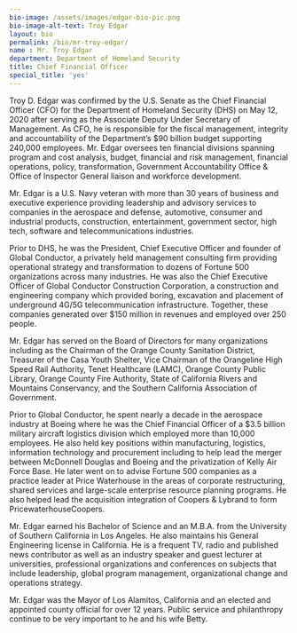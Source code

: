 ```yaml
---
bio-image: /assets/images/edgar-bio-pic.png
bio-image-alt-text: Troy Edgar
layout: bio
permalink: /bio/mr-troy-edgar/
name : Mr. Troy Edgar
department: Department of Homeland Security
title: Chief Financial Officer
special_title: 'yes'
---
```

  Troy D. Edgar was confirmed by the U.S. Senate as the Chief Financial Officer (CFO) for the Department of Homeland Security (DHS) on May 12, 2020 after serving as the Associate Deputy Under Secretary of Management. As CFO, he is responsible for the fiscal management, integrity and accountability of the Department’s $90 billion budget supporting 240,000 employees. Mr. Edgar oversees ten financial divisions spanning program and cost analysis, budget, financial and risk management, financial operations, policy, transformation, Government Accountability Office & Office of Inspector General liaison and workforce development.
   
  Mr. Edgar is a U.S. Navy veteran with more than 30 years of business and executive experience providing leadership and advisory services to companies in the aerospace and defense, automotive, consumer and industrial products, construction, entertainment, government sector, high tech, software and telecommunications industries.
   
  Prior to DHS, he was the President, Chief Executive Officer and founder of Global Conductor, a privately held management consulting firm providing operational strategy and transformation to dozens of Fortune 500 organizations across many industries. He was also the Chief Executive Officer of Global Conductor Construction Corporation, a construction and engineering company which provided boring, excavation and placement of underground 4G/5G telecommunication infrastructure. Together, these companies generated over $150 million in revenues and employed over 250 people. 
  
  Mr. Edgar has served on the Board of Directors for many organizations including as the Chairman of the Orange County Sanitation District, Treasurer of the Casa Youth Shelter, Vice Chairman of the Orangeline High Speed Rail Authority, Tenet Healthcare (LAMC), Orange County Public Library, Orange County Fire Authority, State of California Rivers and Mountains Conservancy, and the Southern California Association of Government. 
  
  Prior to Global Conductor, he spent nearly a decade in the aerospace industry at Boeing where he was the Chief Financial Officer of a $3.5 billion military aircraft logistics division which employed more than 10,000 employees. He also held key positions within 
  manufacturing, logistics, information technology and procurement including to help lead the merger between McDonnell Douglas and Boeing and the privatization of Kelly Air Force Base. He later went on to advise Fortune 500 companies as a practice leader at Price Waterhouse in the areas of corporate restructuring, shared services and large-scale enterprise resource planning programs. He also helped lead the acquisition integration of Coopers & Lybrand to form PricewaterhouseCoopers. 
  
  Mr. Edgar earned his Bachelor of Science and an M.B.A. from the University of Southern California in Los Angeles. He also maintains his General Engineering license in California. He is a frequent TV, radio and published news contributor as well as an industry speaker and guest lecturer at universities, professional organizations and conferences on subjects that include leadership, global program management, organizational change and operations strategy. 
  
  Mr. Edgar was the Mayor of Los Alamitos, California and an elected and appointed county official for over 12 years. Public service and philanthropy continue to be very important to he and his wife Betty. 
